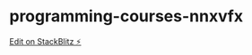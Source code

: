 # programming-courses-nnxvfx

[Edit on StackBlitz ⚡️](https://stackblitz.com/edit/programming-courses-nnxvfx)